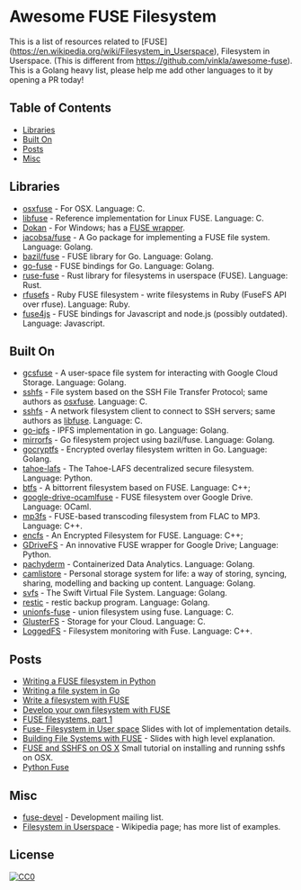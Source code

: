 # Awesome FUSE Filesystem

This is a list of resources related to [FUSE]
(https://en.wikipedia.org/wiki/Filesystem_in_Userspace), Filesystem in
Userspace. (This is different from https://github.com/vinkla/awesome-fuse). This
is a Golang heavy list, please help me add other languages to it by opening a PR
today!

## Table of Contents

* [Libraries](#libraries)
* [Built On](#built-on)
* [Posts](#posts)
* [Misc](#misc)

## Libraries

* [osxfuse](https://osxfuse.github.io) - For OSX. Language: C.
* [libfuse](https://github.com/libfuse/libfuse) - Reference implementation for
  Linux FUSE. Language: C.
* [Dokan](https://dokan-dev.github.io) - For Windows; has a [FUSE
  wrapper](https://github.com/dokan-dev/dokany/wiki/FUSE).
* [jacobsa/fuse](https://github.com/jacobsa/fuse) - A Go package for
  implementing a FUSE file system. Language: Golang.
* [bazil/fuse](https://github.com/bazil/fuse) - FUSE library for Go. Language:
  Golang.
* [go-fuse](https://github.com/hanwen/go-fuse) - FUSE bindings for Go. Language:
  Golang.
* [ruse-fuse](https://github.com/zargony/rust-fuse) - Rust library for
  filesystems in userspace (FUSE). Language: Rust.
* [rfusefs](https://github.com/lwoggardner/rfusefs) - Ruby FUSE filesystem -
  write filesystems in Ruby (FuseFS API over rfuse). Language: Ruby.
* [fuse4js](https://github.com/bcle/fuse4js) - FUSE bindings for Javascript and
  node.js (possibly outdated). Language: Javascript.

## Built On

* [gcsfuse](https://github.com/GoogleCloudPlatform/gcsfuse) - A user-space file
  system for interacting with Google Cloud Storage. Language: Golang.
* [sshfs](https://github.com/osxfuse/sshfs) - File system based on the SSH File
  Transfer Protocol; same authors as [osxfuse](https://github.com/osxfuse).
Language: C.
* [sshfs](https://github.com/libfuse/sshfs) - A network filesystem client to
  connect to SSH servers; same authors as [libfuse](https://github.com/libfuse).
Language: C.
* [go-ipfs](https://github.com/ipfs/go-ipfs) - IPFS implementation in go.
  Language: Golang.
* [mirrorfs](https://github.com/elgutierrez/mirrorfs) - Go filesystem project
  using bazil/fuse. Language: Golang.
* [gocryptfs](https://github.com/rfjakob/gocryptfs) - Encrypted overlay
  filesystem written in Go. Language: Golang.
* [tahoe-lafs](https://github.com/tahoe-lafs/tahoe-lafs) - The Tahoe-LAFS
  decentralized secure filesystem. Language: Python.
* [btfs](https://github.com/johang/btfs) - A bittorrent filesystem based on
  FUSE. Language: C++;
* [google-drive-ocamlfuse](https://github.com/astrada/google-drive-ocamlfuse) -
  FUSE filesystem over Google Drive. Language: OCaml.
* [mp3fs](https://github.com/khenriks/mp3fs) - FUSE-based transcoding filesystem
  from FLAC to MP3. Language: C++.
* [encfs](https://github.com/vgough/encfs) - An Encrypted Filesystem for FUSE.
  Language: C++;
* [GDriveFS](https://github.com/dsoprea/GDriveFS) - An innovative FUSE wrapper
  for Google Drive; Language: Python.
* [pachyderm](https://github.com/pachyderm/pachyderm) - Containerized Data
  Analytics. Language: Golang.
* [camlistore](https://github.com/camlistore/camlistore) - Personal storage
  system for life: a way of storing, syncing, sharing, modelling and backing up
content. Language: Golang.
* [svfs](https://github.com/ovh/svfs) - The Swift Virtual File System. Language:
  Golang.
* [restic](https://github.com/restic/restic) - restic backup program. Language:
  Golang.
* [unionfs-fuse](https://github.com/rpodgorny/unionfs-fuse) - union filesystem
  using fuse. Language: C.
* [GlusterFS](https://github.com/gluster/glusterfs) -  Storage for your Cloud.
  Language: C.
* [LoggedFS](http://loggedfs.sourceforge.net/) - Filesystem monitoring with
  Fuse. Language: C++.

## Posts

* [Writing a FUSE filesystem in
  Python](https://www.stavros.io/posts/python-fuse-filesystem)
* [Writing a file system in
  Go](https://bazil.org/talks/2013-06-10-la-gophers/#1)
* [Write a filesystem with
  FUSE](http://engineering.facile.it/blog/eng/write-filesystem-fuse)
* [Develop your own filesystem with
  FUSE](http://www.ibm.com/developerworks/linux/library/l-fuse/)
* [FUSE filesystems, part
  1](http://zsiciarz.github.io/24daysofrust/book/day15.html)
* [Fuse- Filesystem in User
  space](http://www.slideshare.net/danny00076/fuse-filesystem-in-user-space)
Slides with lot of implementation details.
* [Building File Systems with
  FUSE](http://www.slideshare.net/adorepump/building-file-systems-with-fuse) -
Slides with high level explanation.
* [FUSE and SSHFS on OS
  X](http://stuff-things.net/2015/05/20/fuse-and-sshfs-on-os-x) Small tutorial
on installing and running sshfs on OSX.
* [Python Fuse](http://www.slideshare.net/matteobertozzi/python-fuse)

## Misc

* [fuse-devel](https://sourceforge.net/p/fuse/mailman/fuse-devel) - Development
  mailing list.
* [Filesystem in
  Userspace](https://en.wikipedia.org/wiki/Filesystem_in_Userspace) - Wikipedia
page; has more list of examples.

## License

[![CC0](https://licensebuttons.net/p/zero/1.0/88x31.png)](http://creativecommons.org/publicdomain/zero/1.0/)

